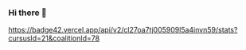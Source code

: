 ### Hi there 👋
https://badge42.vercel.app/api/v2/cl27oa7tj005909l5a4invn59/stats?cursusId=21&coalitionId=78
<!--
**OussamaElouarti/OussamaElouarti** is a ✨ _special_ ✨ repository because its `README.md` (this file) appears on your GitHub profile.

Here are some ideas to get you started:

- 🔭 I’m currently working on ...
- 🌱 I’m currently learning ...
- 👯 I’m looking to collaborate on ...
- 🤔 I’m looking for help with ...
- 💬 Ask me about ...
- 📫 How to reach me: ...
- 😄 Pronouns: ...
- ⚡ Fun fact: ...
-->
